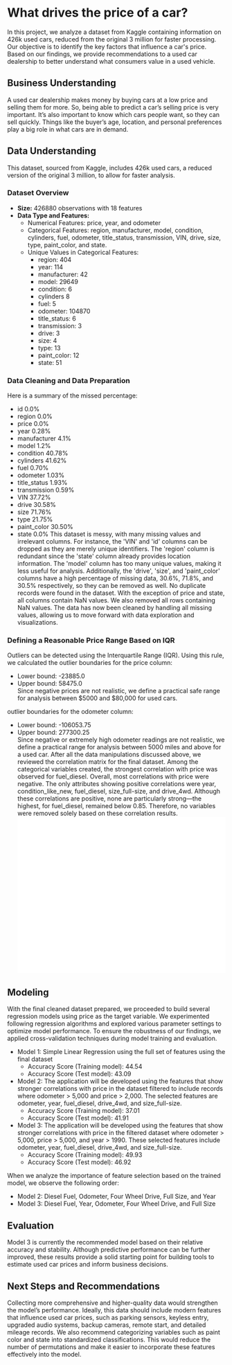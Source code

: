# What drives the price of a car?
In this project, we analyze a dataset from Kaggle containing information on 426k used cars, reduced from the original 3 million for faster processing. Our objective is to identify the key factors that influence a car's price. Based on our findings, we provide recommendations to a used car dealership to better understand what consumers value in a used vehicle.
## Business Understanding
A used car dealership makes money by buying cars at a low price and selling them for more. So, being able to predict a car’s selling price is very important. It’s also important to know which cars people want, so they can sell quickly. Things like the buyer’s age, location, and personal preferences play a big role in what cars are in demand.

## Data Understanding 
This dataset, sourced from Kaggle, includes 426k used cars, a reduced version of the original 3 million, to allow for faster analysis.
### Dataset Overview
- **Size:** 426880  observations with 18 features
- **Data Type and Features:**
  - Numerical Features: price, year, and odometer
  - Categorical Features: region, manufacturer, model, condition, cylinders, fuel, odometer, title_status,    transmission, VIN, drive, size, type, paint_color, and state.
   - Unique Values in Categorical Features:
      - region: 404
      - year: 114
      - manufacturer: 42
      - model: 29649
      - condition: 6
      - cylinders 8
      - fuel: 5
      - odometer: 104870
      - title_status: 6
      - transmission: 3
      - drive: 3
      - size: 4
      - type: 13
      - paint_color: 12
      - state: 51
### Data Cleaning and Data Preparation
 Here is a summary of the missed percentage:
- id    0.0%
- region  0.0%
- price   0.0%
- year    0.28%
- manufacturer  4.1%
- model         1.2%
- condition     40.78%
- cylinders     41.62%
- fuel          0.70%
- odometer      1.03%
- title_status  1.93%
- transmission  0.59%
- VIN           37.72%
- drive         30.58%
- size          71.76%
- type          21.75%
- paint_color   30.50%
- state         0.0%
This dataset is messy, with many missing values and irrelevant columns. For instance, the 'VIN' and 'id' columns can be dropped as they are merely unique identifiers. The 'region' column is redundant since the 'state' column already provides location information. The 'model' column has too many unique values, making it less useful for analysis. Additionally, the 'drive', 'size', and 'paint_color' columns have a high percentage of missing data, 30.6%, 71.8%, and 30.5% respectively, so they can be removed as well. No duplicate records were found in the dataset. With the exception of price and state, all columns contain NaN values. We also removed all rows containing NaN values. The data has now been cleaned by handling all missing values, allowing us to move forward with data exploration and visualizations.
### Defining a Reasonable Price Range Based on IQR
Outliers can be detected using the Interquartile Range (IQR). Using this rule, we calculated the outlier boundaries for the price column:
   - Lower bound: -23885.0
   - Upper bound: 58475.0\
Since negative prices are not realistic, we define a practical safe range for analysis between $5000 and $80,000 for used cars.

outlier boundaries for the odometer column:
   - Lower bound: -106053.75
   - Upper bound:  277300.25\
Since negative or extremely high odometer readings are not realistic, we define a practical range for analysis between 5000 miles and above for a used car.
After all the data manipulations discussed above, we reviewed the correlation matrix for the final dataset. Among the categorical variables created, the strongest correlation with price was observed for fuel_diesel. Overall, most correlations with price were negative. The only attributes showing positive correlations were year, condition_like_new, fuel_diesel, size_full-size, and drive_4wd. Although these correlations are positive, none are particularly strong—the highest, for fuel_diesel, remained below 0.85. Therefore, no variables were removed solely based on these correlation results.
![Cor](figures/plot2.png)






## Modeling
With the final cleaned dataset prepared, we proceeded to build several regression models using price as the target variable. We experimented following regression algorithms and explored various parameter settings to optimize model performance. To ensure the robustness of our findings, we applied cross-validation techniques during model training and evaluation.

 - Model 1: Simple Linear Regression using the full set of features using the final dataset
   - Accuracy Score (Training model): 44.54
   - Accuracy Score (Test model): 43.09
 - Model 2: The application will be developed using the features that show stronger correlations with price in the dataset filtered to include records where odometer > 5,000 and price > 2,000. The selected features are odometer, year, fuel_diesel, drive_4wd, and size_full-size.
     - Accuracy Score (Training model): 37.01
     - Accuracy Score (Test model): 41.91
 - Model 3: The application will be developed using the features that show stronger correlations with price in the filtered dataset where odometer > 5,000, price > 5,000, and year > 1990. These selected features include odometer, year, fuel_diesel, drive_4wd, and size_full-size.
    - Accuracy Score (Training model): 49.93
    - Accuracy Score (Test model): 46.92
 
When we analyze the importance of feature selection based on the trained model, we observe the following order:
 - Model 2:  Diesel Fuel, Odometer, Four Wheel Drive, Full Size, and Year
 - Model 3:  Diesel Fuel, Year, Odometer, Four Wheel Drive, and Full Size


## Evaluation
Model 3 is currently the recommended model based on their relative accuracy and stability. Although predictive performance can be further improved, these results provide a solid starting point for building tools to estimate used car prices and inform business decisions.

## Next Steps and Recommendations
Collecting more comprehensive and higher-quality data would strengthen the model’s performance. Ideally, this data should include modern features that influence used car prices, such as 
parking sensors, keyless entry, upgraded audio systems, backup cameras, remote start, and detailed mileage records.
We also recommend categorizing variables such as paint color and state into standardized classifications. This would reduce the number of permutations and make it easier to incorporate these features effectively into the model.

